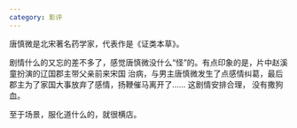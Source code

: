 ```yaml
---
category: 影评
---
```

唐慎微是北宋著名药学家，代表作是《证类本草》。

剧情什么的又忘的差不多了，感觉唐慎微没什么“怪”的。有点印象的是，片中赵溪童扮演的辽国郡主带父亲前来宋国
治病，与男主唐慎微发生了点感情纠葛，最后郡主为了家国大事放弃了感情，扬鞭催马离开了…… 这剧情安排合理，
没有撒狗血。

至于场景，服化道什么的，就很横店。
